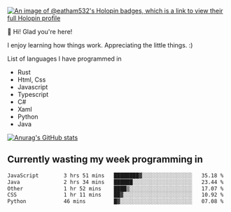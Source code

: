 [![An image of @eatham532's Holopin badges, which is a link to view their full Holopin profile](https://holopin.me/eatham532)](https://holopin.io/@eatham532)


👋 Hi! Glad you're here!

I enjoy learning how things work. Appreciating the little things. :)


List of languages I have programmed in
- Rust
- Html, Css
- Javascript
- Typescript
- C#
- Xaml
- Python
- Java

[![Anurag's GitHub stats](https://github-readme-stats.vercel.app/api?username=Eatham532&theme=dark)](https://github.com/anuraghazra/github-readme-stats)


## Currently wasting my week programming in
<!--START_SECTION:waka-->

```txt
JavaScript        3 hrs 51 mins   ████████▓░░░░░░░░░░░░░░░░   35.18 %
Java              2 hrs 34 mins   ██████░░░░░░░░░░░░░░░░░░░   23.44 %
Other             1 hr 52 mins    ████▒░░░░░░░░░░░░░░░░░░░░   17.07 %
CSS               1 hr 11 mins    ██▓░░░░░░░░░░░░░░░░░░░░░░   10.92 %
Python            46 mins         █▓░░░░░░░░░░░░░░░░░░░░░░░   07.08 %
```

<!--END_SECTION:waka-->
